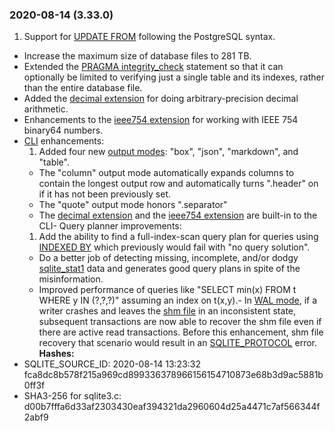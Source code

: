 ### 2020\-08\-14 (3\.33\.0\)

1. Support for [UPDATE FROM](lang_update.html#upfrom) following the PostgreSQL syntax.
- Increase the maximum size of database files to 281 TB.
- Extended the [PRAGMA integrity\_check](pragma.html#pragma_integrity_check) statement so that it can optionally be
 limited to verifying just a single table and its indexes, rather than the
 entire database file.
- Added the [decimal extension](floatingpoint.html#decext) for doing arbitrary\-precision decimal arithmetic.
- Enhancements to the [ieee754 extension](floatingpoint.html#ieee754ext) for working with IEEE 754 binary64 numbers.
- [CLI](cli.html) enhancements:
	1. Added four new [output modes](cli.html#dotmode): "box", "json", "markdown",
	 and "table".
	 - The "column" output mode automatically expands columns to
	 contain the longest output row and automatically turns
	 ".header" on if it has not been previously set.
	 - The "quote" output mode honors ".separator"
	 - The [decimal extension](floatingpoint.html#decext) and the [ieee754 extension](floatingpoint.html#ieee754ext) are built\-in to the CLI- Query planner improvements:
	1. Add the ability to find a
	 full\-index\-scan query plan for queries using [INDEXED BY](lang_indexedby.html)
	 which previously would fail with "no query solution".
	 - Do a better job of
	 detecting missing, incomplete, and/or dodgy [sqlite\_stat1](fileformat2.html#stat1tab)
	 data and generates good query plans in spite of the
	 misinformation.
	 - Improved performance of queries like "SELECT min(x) FROM t WHERE y IN (?,?,?)"
	 assuming an index on t(x,y).- In [WAL mode](wal.html), if a writer crashes and leaves the [shm file](walformat.html#shm) in an inconsistent
 state, subsequent transactions are now able to recover the shm file even if
 there are active read transactions. Before this enhancement, shm file recovery
 that scenario would result in an [SQLITE\_PROTOCOL](rescode.html#protocol) error.
**Hashes:**
- SQLITE\_SOURCE\_ID: 2020\-08\-14 13:23:32 fca8dc8b578f215a969cd899336378966156154710873e68b3d9ac5881b0ff3f
- SHA3\-256 for sqlite3\.c: d00b7fffa6d33af2303430eaf394321da2960604d25a4471c7af566344f2abf9





